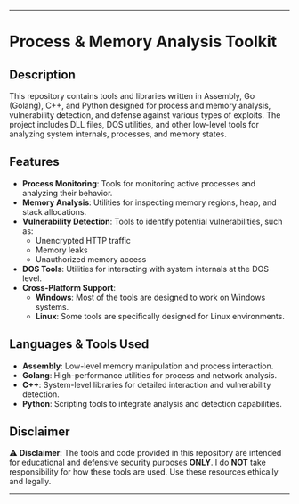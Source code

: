 
---

# Process & Memory Analysis Toolkit

## Description

This repository contains tools and libraries written in Assembly, Go (Golang), C++, and Python designed for process and memory analysis, vulnerability detection, and defense against various types of exploits. The project includes DLL files, DOS utilities, and other low-level tools for analyzing system internals, processes, and memory states.

## Features

- **Process Monitoring**: Tools for monitoring active processes and analyzing their behavior.
- **Memory Analysis**: Utilities for inspecting memory regions, heap, and stack allocations.
- **Vulnerability Detection**: Tools to identify potential vulnerabilities, such as:
  - Unencrypted HTTP traffic
  - Memory leaks
  - Unauthorized memory access
- **DOS Tools**: Utilities for interacting with system internals at the DOS level.
- **Cross-Platform Support**:
  - **Windows**: Most of the tools are designed to work on Windows systems.
  - **Linux**: Some tools are specifically designed for Linux environments.

## Languages & Tools Used

- **Assembly**: Low-level memory manipulation and process interaction.
- **Golang**: High-performance utilities for process and network analysis.
- **C++**: System-level libraries for detailed interaction and vulnerability detection.
- **Python**: Scripting tools to integrate analysis and detection capabilities.

## Disclaimer

⚠️ **Disclaimer**: The tools and code provided in this repository are intended for educational and defensive security purposes **ONLY**. I do **NOT** take responsibility for how these tools are used. Use these resources ethically and legally.

---
